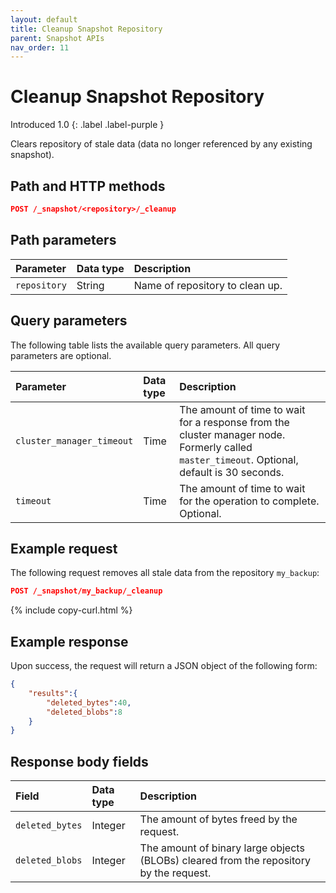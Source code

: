 ```yaml
---
layout: default
title: Cleanup Snapshot Repository
parent: Snapshot APIs
nav_order: 11
---
```


# Cleanup Snapshot Repository 
Introduced 1.0
{: .label .label-purple }

Clears repository of stale data (data no longer referenced by any existing snapshot).

## Path and HTTP methods

```json
POST /_snapshot/<repository>/_cleanup
```

## Path parameters

| Parameter | Data type | Description |
| :--- | :--- | :--- |
| `repository` | String | Name of repository to clean up. |

## Query parameters

The following table lists the available query parameters. All query parameters are optional.

| Parameter |  Data type | Description |
| :--- | :--- | :--- |
| `cluster_manager_timeout` | Time | The amount of time to wait for a response from the cluster manager node. Formerly called `master_timeout`. Optional, default is 30 seconds. |
| `timeout` | Time | The amount of time to wait for the operation to complete. Optional.|

## Example request

The following request removes all stale data from the repository `my_backup`:

```json
POST /_snapshot/my_backup/_cleanup
```
{% include copy-curl.html %}


## Example response

Upon success, the request will return a JSON object of the following form:

```json
{
	"results":{
		"deleted_bytes":40,
		"deleted_blobs":8
	}
}
```

## Response body fields

| Field | Data type | Description |
| :--- | :--- | :--- |
| `deleted_bytes` | Integer | The amount of bytes freed by the request. |
| `deleted_blobs` | Integer | The amount of binary large objects (BLOBs) cleared from the repository by the request. |

